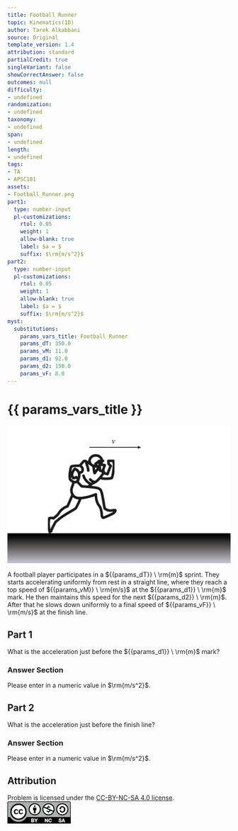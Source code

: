 ```yaml
---
title: Football Runner
topic: Kinematics(1D)
author: Tarek Alkabbani
source: Original
template_version: 1.4
attribution: standard
partialCredit: true
singleVariant: false
showCorrectAnswer: false
outcomes: null
difficulty:
- undefined
randomization:
- undefined
taxonomy:
- undefined
span:
- undefined
length:
- undefined
tags:
- TA
- APSC181
assets:
- Football_Runner.png
part1:
  type: number-input
  pl-customizations:
    rtol: 0.05
    weight: 1
    allow-blank: true
    label: $a = $
    suffix: $\rm{m/s^2}$
part2:
  type: number-input
  pl-customizations:
    rtol: 0.05
    weight: 1
    allow-blank: true
    label: $a = $
    suffix: $\rm{m/s^2}$
myst:
  substitutions:
    params_vars_title: Football Runner
    params_dT: 350.0
    params_vM: 11.0
    params_d1: 92.0
    params_d2: 150.0
    params_vF: 8.0
---
```

# {{ params_vars_title }}
<img src="Football_Runner.png" width=600>

A football player participates in a ${{params_dT}} \ \rm{m}$ sprint. They starts accelerating uniformly from rest in a straight line, where they reach a top speed of ${{params_vM}} \ \rm{m/s}$ at the ${{params_d1}} \ \rm{m}$ mark. He then maintains this speed for the next ${{params_d2}} \ \rm{m}$. After that he slows down uniformly to a final speed of ${{params_vF}} \ \rm{m/s}$ at the finish line.

## Part 1

What is the acceleration just before the ${{params_d1}} \ \rm{m}$ mark?

### Answer Section

Please enter in a numeric value in $\rm{m/s^2}$.

## Part 2

What is the acceleration just before the finish line?

### Answer Section

Please enter in a numeric value in $\rm{m/s^2}$.

## Attribution

Problem is licensed under the [CC-BY-NC-SA 4.0 license](https://creativecommons.org/licenses/by-nc-sa/4.0/).<br> ![The Creative Commons 4.0 license requiring attribution-BY, non-commercial-NC, and share-alike-SA license.](https://raw.githubusercontent.com/firasm/bits/master/by-nc-sa.png)